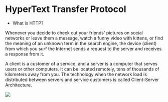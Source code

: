# HyperText Transfer Protocol

- What is HTTP?

Whenever you decide to check out your friends' pictures on social networks or leave them a message, watch a funny video with kittens, or find the meaning of an unknown term in the search engine, the device (client) from which you surf the Internet sends a request to the server and receives a response from it.

 A client is a customer of a service, and a server is a computer that serves users or other computers. It can be located remotely, tens of thousands of kilometers away from you. The technology when the network load is distributed between servers and service customers is called Client-Server Architecture.



<img src = "https://ucarecdn.com/2c6c7f1b-242f-4bc6-86bd-933ac84b3ef2/">
